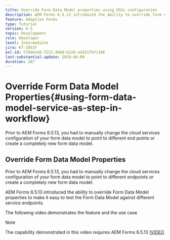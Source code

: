 ```yaml
---
title: Override Form Data Model properties using OSGi configuration
description: AEM Forms 6.5.13 introduced the ability to override form data model properties to make it easier to test one form data model against different endpoints.
feature: Adaptive Forms
type: Tutorial
version: 6.5
topic: Development
role: Developer
level: Intermediate
jira: KT-10537
exl-id: 570de1e6-7221-4b8d-b226-a43317bfc166
last-substantial-update: 2019-06-09
duration: 287
---
```

# Override Form Data Model Properties{#using-form-data-model-service-as-step-in-workflow}

Prior to AEM Forms 6.5.13, you had to manually change the cloud services configuration of your form data model to point to different end points or create a completely new form data model.

## Override Form Data Model Properties

Prior to AEM Forms 6.5.13, you had to manually change the cloud services configuration of your form data model to point to different endpoints or create a completely new form data model.

AEM Forms 6.5.13 introduced the ability to override Form Data Model properties to make it easy to test the Form Data Model against different service endpoints.

The following video demonstrates the feature and the use case

>[!NOTE]
>The capability demonstrated in this video requires AEM Forms 6.5.13
>[!VIDEO](https://video.tv.adobe.com/v/343762?quality=12&learn=on)
